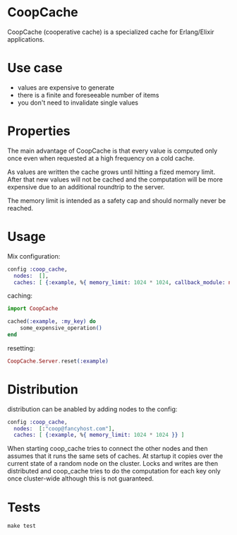 CoopCache
=========

CoopCache (cooperative cache) is a specialized cache for Erlang/Elixir applications.

# Use case

* values are expensive to generate
* there is a finite and foreseeable number of items
* you don't need to invalidate single values

# Properties

The main advantage of CoopCache is that every value is computed only once even when requested at a high frequency on a cold cache.

As values are written the cache grows until hitting a fized memory limit. After that new values will not be cached and the computation will be more expensive due to an additional roundtrip to the server.

The memory limit is intended as a safety cap and should normally never be reached.

# Usage

Mix configuration:

```elixir
config :coop_cache,
  nodes:  [],
  caches: [ {:example, %{ memory_limit: 1024 * 1024, callback_module: nil }} ]
```

caching:

```elixir
import CoopCache

cached(:example, :my_key) do
	some_expensive_operation()
end
```

resetting:

```elixir
CoopCache.Server.reset(:example)
```

# Distribution

distribution can be anabled by adding nodes to the config:


```elixir
config :coop_cache,
  nodes:  [:"coop@fancyhost.com"],
  caches: [ {:example, %{ memory_limit: 1024 * 1024 }} ]
```

When starting coop_cache tries to connect the other nodes and then assumes that it runs the same sets of caches. At startup it copies over the current state of a random node on the cluster. Locks and writes are then distributed and coop_cache tries to do the computation for each key only once cluster-wide although this is not guaranteed.

# Tests
`make test`
